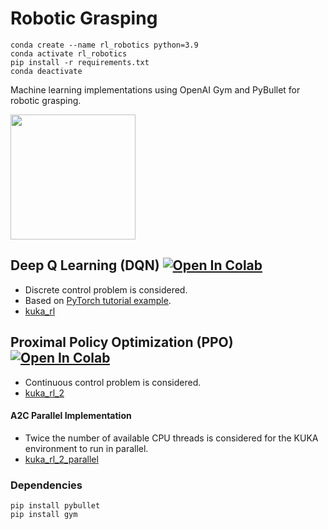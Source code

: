 # Robotic Grasping

```
conda create --name rl_robotics python=3.9
conda activate rl_robotics
pip install -r requirements.txt
conda deactivate
```

Machine learning implementations using OpenAI Gym and PyBullet for robotic grasping.

<img src="img/kuka.gif" height="200">

## Deep Q Learning (DQN) [![Open In Colab](https://colab.research.google.com/assets/colab-badge.svg)](https://colab.research.google.com/github/mahyaret/kuka_rl/blob/master/kuka_rl.ipynb)
* Discrete control problem is considered.
* Based on [PyTorch tutorial example](https://pytorch.org/tutorials/intermediate/reinforcement_q_learning.html).
* [kuka_rl](https://github.com/mahyaret/kuka_rl/blob/master/kuka_rl.ipynb)


## Proximal Policy Optimization (PPO) [![Open In Colab](https://colab.research.google.com/assets/colab-badge.svg)](https://colab.research.google.com/github/mahyaret/kuka_rl/blob/master/kuka_rl_2.ipynb)
* Continuous control problem is considered.
* [kuka_rl_2](https://github.com/mahyaret/kuka_rl/blob/master/kuka_rl_2.ipynb)
#### A2C Parallel Implementation
* Twice the number of available CPU threads is considered for the KUKA environment to run in parallel.
* [kuka_rl_2_parallel](https://github.com/mahyaret/kuka_rl/blob/master/kuka_rl_2_parallel.ipynb)


### Dependencies
```
pip install pybullet
pip install gym
```
